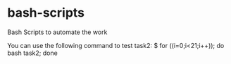 # bash-scripts
Bash Scripts to automate the work

You can use the following command to test task2:
$ for ((i=0;i<21;i++)); do bash task2; done